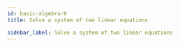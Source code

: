 ```yaml
---
id: basic-algebra-9
title: Solve a system of two linear equations

sidebar_label: Solve a system of two linear equations
---
```

